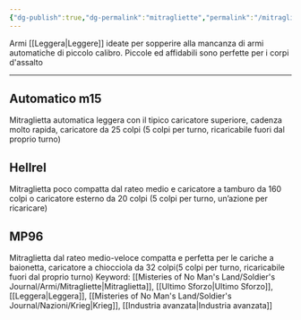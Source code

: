 ```yaml
---
{"dg-publish":true,"dg-permalink":"mitragliette","permalink":"/mitragliette/","tags":["gardenEntry"]}
---
```


Armi [[Leggera\|Leggere]] ideate per sopperire alla mancanza di armi automatiche di piccolo calibro. Piccole ed affidabili sono perfette per i corpi d'assalto

---
## Automatico m15
Mitraglietta automatica leggera con il tipico caricatore superiore, cadenza molto rapida, caricatore da 25 colpi (5 colpi per turno, ricaricabile fuori dal proprio turno)
## Hellrel
Mitraglietta poco compatta dal rateo medio e caricatore a tamburo da 160 colpi o caricatore esterno da 20 colpi (5 colpi per turno, un’azione per ricaricare)
## MP96
Mitraglietta dal rateo medio-veloce compatta e perfetta per le cariche a baionetta, caricatore a chiocciola da 32 colpi(5 colpi per turno, ricaricabile fuori dal proprio turno)
Keyword:
	[[Misteries of No Man's Land/Soldier's Journal/Armi/Mitragliette\|Mitraglietta]], [[Ultimo Sforzo\|Ultimo Sforzo]], [[Leggera\|Leggera]], [[Misteries of No Man's Land/Soldier's Journal/Nazioni/Krieg\|Krieg]], [[Industria avanzata\|Industria avanzata]]
